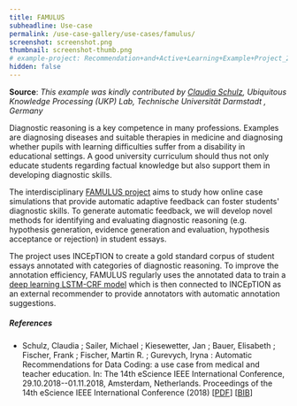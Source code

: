 ```yaml
---
title: FAMULUS
subheadline: Use-case
permalink: /use-case-gallery/use-cases/famulus/
screenshot: screenshot.png
thumbnail: screenshot-thumb.png
# example-project: Recommendation+and+Active+Learning+Example+Project_2018-07-05_1103.zip
hidden: false
---
```


**Source**: <i>This example was kindly contributed by 
<a href="https://www.informatik.tu-darmstadt.de/ukp/ukp_home/staff_ukp/detailseite_mitarbeiter_1_41920.en.jsp">Claudia Schulz</a>,
 Ubiquitous Knowledge Processing (UKP) Lab, Technische Universität Darmstadt , Germany</i>

Diagnostic reasoning is a key competence in many professions. Examples are diagnosing diseases and 
suitable therapies in medicine and diagnosing whether pupils with learning difficulties suffer from
a disability in educational settings. A good university curriculum should thus not only educate
students regarding factual knowledge but also support them in developing diagnostic skills.

The interdisciplinary [FAMULUS project][1] aims to study how online case simulations that provide
automatic adaptive feedback can foster students' diagnostic skills. To generate automatic feedback,
we will develop novel methods for identifying and evaluating diagnostic reasoning (e.g. hypothesis
generation, evidence generation and evaluation, hypothesis acceptance or rejection) in student
essays.

The project uses INCEpTION to create a gold standard corpus of student essays annotated with 
categories of diagnostic reasoning. To improve the annotation efficiency, FAMULUS regularly uses
the annotated data to train a [deep learning LSTM-CRF model][2] which is then connected to INCEpTION
as an external recommender to provide annotators with automatic annotation suggestions.

##### References
* Schulz, Claudia ; Sailer, Michael ; Kiesewetter, Jan ; Bauer, Elisabeth ; Fischer, Frank ; 
  Fischer, Martin R. ; Gurevych, Iryna : Automatic Recommendations for Data Coding:
  a use case from medical and teacher education. In: The 14th eScience IEEE International 
  Conference, 29.10.2018--01.11.2018, Amsterdam, Netherlands. Proceedings of the 14th eScience IEEE International Conference 
  (2018)
  [[PDF](https://tubiblio.ulb.tu-darmstadt.de/107254/)]
  [[BIB](https://tubiblio.ulb.tu-darmstadt.de/cgi/export/eprint/107254/BibTeX/tubiblio-eprint-107254.bib)]

[1]: http://www.famulus-project.de
[2]: https://tubiblio.ulb.tu-darmstadt.de/107254/
